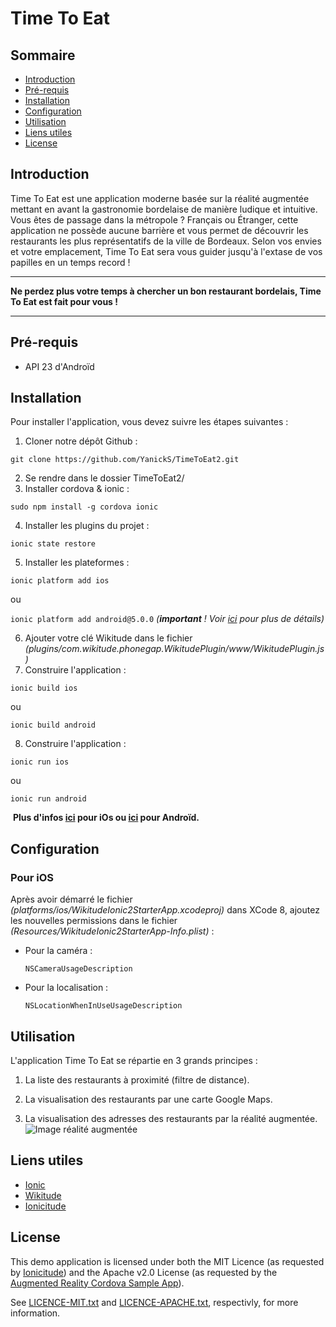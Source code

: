 # Time To Eat

## Sommaire
<!-- START doctoc generated TOC please keep comment here to allow auto update -->
<!-- DON'T EDIT THIS SECTION, INSTEAD RE-RUN doctoc TO UPDATE -->


- [Introduction](##introduction)
- [Pré-requis](##prerequis)
- [Installation](##installation)
- [Configuration](##configuration)
- [Utilisation](##utilisation)
- [Liens utiles](##liensutiles)
- [License](##license)

<!-- END doctoc generated TOC please keep comment here to allow auto update -->

## Introduction
Time To Eat est une application moderne basée sur la réalité augmentée mettant en avant la gastronomie bordelaise de manière ludique et intuitive. Vous êtes de passage dans la métropole ? Français ou Étranger, cette application ne possède aucune barrière et vous permet de découvrir les restaurants les plus représentatifs de la ville de Bordeaux. Selon vos envies et votre emplacement, Time To Eat sera vous guider jusqu'à l'extase de vos papilles en un temps record !

---
**Ne perdez plus votre temps à chercher un bon restaurant bordelais, Time To Eat est fait pour vous !**

---

## Pré-requis
* API 23 d'Androïd

## Installation
Pour installer l'application, vous devez suivre les étapes suivantes :

1. Cloner notre dépôt Github :

  `git clone https://github.com/YanickS/TimeToEat2.git`

2. Se rendre dans le dossier TimeToEat2/
3. Installer cordova & ionic :

  `sudo npm install -g cordova ionic`

4. Installer les plugins du projet :

  `ionic state restore`

5. Installer les plateformes :
  
  `ionic platform add ios`
  
  ou
  
  `ionic platform add android@5.0.0` _(**important** ! Voir [ici](https://github.com/Tazaf/ionicitude/wiki/Installing-the-Wikitude-plugin#android-platform-version-500) pour plus de détails)_

6. Ajouter votre clé Wikitude dans le fichier _(plugins/com.wikitude.phonegap.WikitudePlugin/www/WikitudePlugin.js)_
7. Construire l'application :
 
  `ionic build ios`

  ou

  `ionic build android`

8. Construire l'application :
 
  `ionic run ios`

  ou

  `ionic run android`
  
  **Plus d'infos [ici](https://cordova.apache.org/docs/en/latest/guide/platforms/ios/index.html) pour iOs ou [ici](https://cordova.apache.org/docs/en/latest/guide/platforms/android/index.html) pour Androïd.**

## Configuration

### Pour iOS
Après avoir démarré le fichier _(platforms/ios/WikitudeIonic2StarterApp.xcodeproj)_ dans XCode 8, ajoutez les nouvelles permissions dans le fichier _(Resources/WikitudeIonic2StarterApp-Info.plist)_ :

* Pour la caméra :

  `NSCameraUsageDescription`
  
* Pour la localisation :

  `NSLocationWhenInUseUsageDescription`

## Utilisation
L'application Time To Eat se répartie en 3 grands principes :

1. La liste des restaurants à proximité (filtre de distance).


2. La visualisation des restaurants par une carte Google Maps.


3. La visualisation des adresses des restaurants par la réalité augmentée.
![Image réalité augmentée](https://www.wikitude.com/external/doc/documentation/5.1/phonegap/images/sample_poi_selecting_poi.jpg)


## Liens utiles
* [Ionic](https://ionicframework.com)
* [Wikitude](http://www.wikitude.com)
* [Ionicitude](https://github.com/Tazaf/ionicitude)

## License
This demo application is licensed under both the MIT Licence (as requested by [Ionicitude](https://github.com/Tazaf/ionicitude#license)) and the Apache v2.0 License (as requested by the [Augmented Reality Cordova Sample App](https://github.com/Wikitude/wikitude-cordova-plugin-samples#license)).

See [LICENCE-MIT.txt](https://github.com/Tazaf/IonicitudeDemoApp/blob/master/LICENSE-MIT.txt) and [LICENCE-APACHE.txt](https://github.com/Tazaf/IonicitudeDemoApp/blob/master/LICENSE-APACHE.txt), respectivly, for more information.
